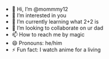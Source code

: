 - 👋 Hi, I’m @mommmy12
- 👀 I’m interested in you
- 🌱 I’m currently learning what 2+2 is
- 💞️ I’m looking to collaborate on ur dad
- 📫 How to reach me by magic
- 😄 Pronouns: he/him
- ⚡ Fun fact: I watch anime for a living

<!---
mommmy12/mommmy12 is a ✨ special ✨ repository because its `README.md` (this file) appears on your GitHub profile.
You can click the Preview link to take a look at your changes.
--->
